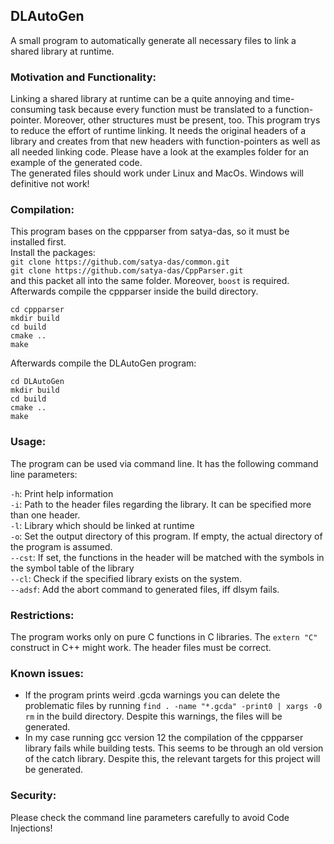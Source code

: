 ## DLAutoGen

A small program to automatically generate all necessary files to link a shared library at runtime.

### Motivation and Functionality:
Linking a shared library at runtime can be a quite annoying and time-consuming task because every
function must be translated to a function-pointer. Moreover, other structures must be present, too. 
This program trys to reduce the effort of runtime linking. It needs the original headers of a library
and creates from that new headers with function-pointers as well as all needed linking code. Please have a look
at the examples folder for an example of the generated code. \
The generated files should work under Linux and MacOs. 
Windows will definitive not work!

### Compilation:
This program bases on the cppparser from satya-das, so it must be installed first.
\
Install the packages: \
`git clone https://github.com/satya-das/common.git` \
`git clone https://github.com/satya-das/CppParser.git` \
and this packet all into the same folder.
Moreover, `boost` is required. \
Afterwards compile the cppparser inside the build directory. 
```
cd cppparser
mkdir build
cd build
cmake ..
make
```
Afterwards compile the DLAutoGen program: 
```
cd DLAutoGen
mkdir build
cd build
cmake ..
make
```

### Usage:
The program can be used via command line. It has the following command line parameters:

`-h`: Print help information \
`-i`: Path to the header files regarding the library. It can be specified more than one header. \
`-l`: Library which should be linked at runtime \
`-o`: Set the output directory of this program. If empty, the actual directory of the program is assumed. \
`--cst`: If set, the functions in the header will be matched with the symbols in the symbol table of the library \
`--cl`: Check if the specified library exists on the system. \
`--adsf`: Add the abort command to generated files, iff dlsym fails.

### Restrictions:
The program works only on pure C functions in C libraries. The `extern "C"` construct in C++ might work. The header files must be correct.

### Known issues:
- If the program prints weird .gcda warnings you can delete the problematic files by running `find . -name "*.gcda" -print0 | xargs -0 rm`
in the build directory. Despite this warnings, the files will be generated.
- In my case running gcc version 12 the compilation of the cppparser library fails while building tests. This seems to be through an old
version of the catch library. Despite this, the relevant targets for this project will be generated.

### Security:
Please check the command line parameters carefully to avoid Code Injections!



